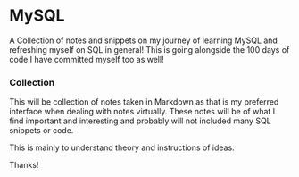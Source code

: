 # MySQL
A Collection of notes and snippets on my journey of learning MySQL and refreshing myself on SQL in general! This is going alongside the 100 days of code I have committed myself too as well!

### Collection

This will be collection of notes taken in Markdown as that is my preferred interface
when dealing with notes virtually. These notes will be of what I find important and interesting and probably will not included many SQL snippets or code.

This is mainly to understand theory and instructions of ideas.

Thanks!
